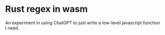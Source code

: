 # Rust regex in wasm

An experiment in using ChatGPT to just write a low-level javascript function I need.